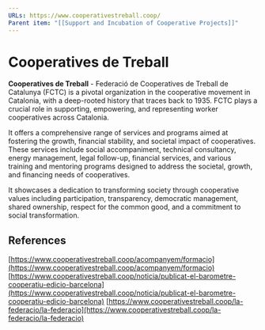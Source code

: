 ```yaml
---
URLs: https://www.cooperativestreball.coop/
Parent item: "[[Support and Incubation of Cooperative Projects]]"
---
```

# Cooperatives de Treball

**Cooperatives de Treball** - Federació de Cooperatives de Treball de Catalunya (FCTC) is a pivotal organization in the cooperative movement in Catalonia, with a deep-rooted history that traces back to 1935. FCTC plays a crucial role in supporting, empowering, and representing worker cooperatives across Catalonia. 

It offers a comprehensive range of services and programs aimed at fostering the growth, financial stability, and societal impact of cooperatives. These services include social accompaniment, technical consultancy, energy management, legal follow-up, financial services, and various training and mentoring programs designed to address the societal, growth, and financing needs of cooperatives.

It showcases a dedication to transforming society through cooperative values including participation, transparency, democratic management, shared ownership, respect for the common good, and a commitment to social transformation.

## References

[https://www.cooperativestreball.coop/acompanyem/formacio](https://www.cooperativestreball.coop/acompanyem/formacio)
[https://www.cooperativestreball.coop/noticia/publicat-el-barometre-cooperatiu-edicio-barcelona](https://www.cooperativestreball.coop/noticia/publicat-el-barometre-cooperatiu-edicio-barcelona)
[https://www.cooperativestreball.coop/la-federacio/la-federacio](https://www.cooperativestreball.coop/la-federacio/la-federacio)